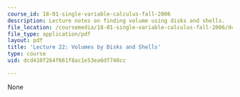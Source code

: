 ```yaml
---
course_id: 18-01-single-variable-calculus-fall-2006
description: Lecture notes on finding volume using disks and shells.
file_location: /coursemedia/18-01-single-variable-calculus-fall-2006/dcd410f264f661f8ac1e53ea6df740cc_lec22.pdf
file_type: application/pdf
layout: pdf
title: 'Lecture 22: Volumes by Disks and Shells'
type: course
uid: dcd410f264f661f8ac1e53ea6df740cc

---
```

None